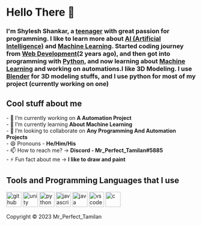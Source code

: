 <H1> Hello There 👋 </H1>

<H3>I'm Shylesh Shankar, a <a href="https://en.wikipedia.org/wiki/Adolescence">teenager</a> with great passion for programming. I like to learn more about <a href="https://en.wikipedia.org/wiki/Artificial_intelligence">AI (Artificial Intelligence)</a> and <a href="https://en.wikipedia.org/wiki/Machine_learning">Machine Learning</a>. Started coding journey from <a href="https://developer.mozilla.org/en-US/docs/Web/HTML">Web Development</a>(2 years ago), and then got into programming with <a href="https://python.org">Python</a>, and now learning about <a href="https://en.wikipedia.org/wiki/Machine_learning">Machine Learning</a> and working on automations.I like 3D Modeling. I use <a href="https://www.blender.org">Blender</a> for 3D modeling stuffs, and I use python for most of my project (currently working on one)</H3>

<H2>Cool stuff about me</H2>
- 🔭 I’m currently working on <b>A Automation Project</b><br>
- 🌱 I’m currently learning <b>About Machine Learning</b><br>
- 👯 I’m looking to collaborate on <b>Any Programming And Automation Projects</b><br>
- 😄 Pronouns - <b>He/Him/His</b><br>
- 📫 How to reach me? -> <b>Discord - Mr_Perfect_Tamilan#5885</b><br>
- ⚡  Fun fact about me -> <b>I like to draw and paint</b>

<H2>Tools and Programming Languages that I use</H2>
<p>

<a href="[https://github.com/">
<img src="https://cdn.jsdelivr.net/gh/devicons/devicon/icons/github/github-original.svg" alt="github" width="40" height="40"/></a>

<a href="https://unity.com/">
<img src="https://cdn.jsdelivr.net/gh/devicons/devicon/icons/unity/unity-original.svg" alt="unity" width="40" height="40"/></a>

<a href="https://www.python.org/">
<img src="https://cdn.jsdelivr.net/gh/devicons/devicon/icons/python/python-original.svg" alt="python" width="40" height="40"/></a>

<a href="https://www.javascript.com/">
<img src="https://cdn.jsdelivr.net/gh/devicons/devicon/icons/javascript/javascript-plain.svg" alt="javascript" width="40" height="40"/></a>

<a href="https://www.java.com/en/">
<img src="https://cdn.jsdelivr.net/gh/devicons/devicon/icons/java/java-original.svg" alt="java" width="40" height="40"/></a>
  
<a href="https://code.visualstudio.com/">
<img src="https://cdn.jsdelivr.net/gh/devicons/devicon/icons/vscode/vscode-original.svg" alt="vscode" width="40"></a>

<a href="https://www.blender.org">
<img src="https://cdn.jsdelivr.net/gh/devicons/devicon/icons/blender/blender-original.svg" alt="c" width="40" height="40"/></a>

<p>Copyright © 2023 Mr_Perfect_Tamilan</p>
<!---
Mr-Perfect-Tamilan/Mr-Perfect-Tamilan is a ✨ special ✨ repository because its `README.md` (this file) appears on your GitHub profile.
You can click the Preview link to take a look at your changes.
--->
